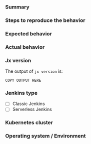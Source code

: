 ### Summary 

### Steps to reproduce the behavior

### Expected behavior

### Actual behavior

### Jx version

The output of `jx version` is:

```
COPY OUTPUT HERE
```

### Jenkins type

<!--
Select which Jenkins installation type are you using. 
-->
- [ ] Classic Jenkins
- [ ] Serverless Jenkins

### Kubernetes cluster

<!--
What kind of Kubernetes cluster are you using & how did you create it?
-->

### Operating system / Environment

<!--
In which environment are you running the jx CLI?
-->
